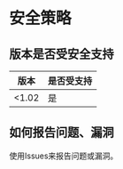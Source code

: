 # 安全策略

## 版本是否受安全支持

| 版本    | 是否受支持          |
| ------- | ------------------ |
| <1.02   | 是                 |

## 如何报告问题、漏洞

使用Issues来报告问题或漏洞。

